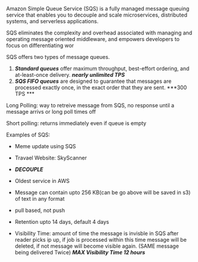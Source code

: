 Amazon Simple Queue Service (SQS) is a fully managed message queuing service that enables you to decouple and scale microservices, distributed systems, and serverless applications. 

SQS eliminates the complexity and overhead associated with managing and operating message oriented middleware, and empowers developers to focus on differentiating wor

SQS offers two types of message queues.
1. ***Standard queues*** offer maximum throughput, best-effort ordering, and at-least-once delivery. ***nearly unlimited TPS***
2. ***SQS FIFO queues*** are designed to guarantee that messages are processed exactly once, in the exact order that they are sent. ***300 TPS ***

Long Polling:
way to retreive message from SQS, no response until a message arrivs or long poll times off

Short polling:
returns immediately even if queue is empty



Examples of SQS:
* Meme update using SQS
* Travael Website: SkyScanner 
* ***DECOUPLE***

* Oldest service in AWS
* Message can contain upto 256 KB(can be go above will be saved in s3) of text in any format
* pull based,  not push
* Retention upto 14 days, default 4 days
* Visibility Time: amount of time the message is invisble in SQS after reader picks ip up, if job is processed within this time message will be deleted, if not message will become visible again. (SAME message being delivered Twice) ***MAX Visibility Time 12 hours***  
